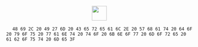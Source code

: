 <p align="center"><img width="40" src="https://github.githubassets.com/images/mona-loading-default.gif"></p>
<pre>
  <code>48 69 2C 20 49 27 6D 20 43 65 72 65 61 6C 2E 20 57 68 61 74 20 64 6F 20 79 6F 75 20 77 61 6E 74 20 74 6F 20 6B 6E 6F 77 20 6D 6F 72 65 20 61 62 6F 75 74 20 6D 65 3F</code>
</pre>
